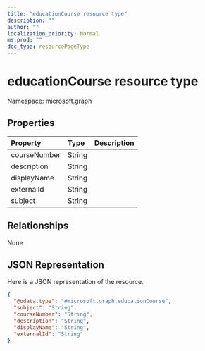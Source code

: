 ```yaml
---
title: "educationCourse resource type"
description: ""
author: ""
localization_priority: Normal
ms.prod: ""
doc_type: resourcePageType
---
```


# educationCourse resource type


Namespace: microsoft.graph



## Properties
|Property|Type|Description|
|:---|:---|:---|
|courseNumber|String||
|description|String||
|displayName|String||
|externalId|String||
|subject|String||

## Relationships
None

## JSON Representation
Here is a JSON representation of the resource.
<!-- {
  "blockType": "resource",
  "@odata.type": "microsoft.graph.educationCourse"
}
-->
``` json
{
  "@odata.type": "#microsoft.graph.educationCourse",
  "subject": "String",
  "courseNumber": "String",
  "description": "String",
  "displayName": "String",
  "externalId": "String"
}
```

